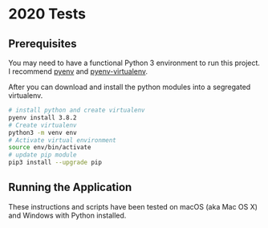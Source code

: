 # **2020 Tests**

## **Prerequisites**

You may need to have a functional Python 3 environment to run this project. I recommend [pyenv](https://github.com/pyenv/pyenv) and [pyenv-virtualenv](https://github.com/pyenv/pyenv-virtualenv).

After you can download and install the python modules into a segregated virtualenv.

```bash
# install python and create virtualenv
pyenv install 3.8.2
# Create virtualenv
python3 -m venv env
# Activate virtual environment
source env/bin/activate
# update pip module
pip3 install --upgrade pip
```

## **Running the Application**

These instructions and scripts have been tested on macOS (aka Mac OS X) and Windows with Python installed.